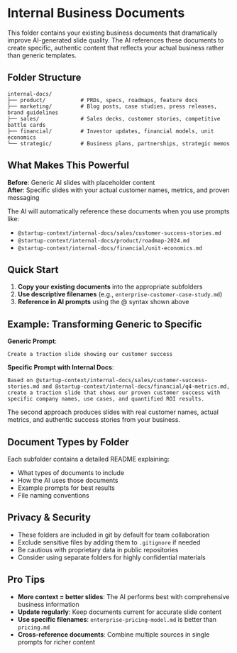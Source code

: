 # Internal Business Documents

This folder contains your existing business documents that dramatically improve AI-generated slide quality. The AI references these documents to create specific, authentic content that reflects your actual business rather than generic templates.

## Folder Structure

```
internal-docs/
├── product/           # PRDs, specs, roadmaps, feature docs
├── marketing/         # Blog posts, case studies, press releases, brand guidelines
├── sales/             # Sales decks, customer stories, competitive battle cards
├── financial/         # Investor updates, financial models, unit economics
└── strategic/         # Business plans, partnerships, strategic memos
```

## What Makes This Powerful

**Before**: Generic AI slides with placeholder content  
**After**: Specific slides with your actual customer names, metrics, and proven messaging

The AI will automatically reference these documents when you use prompts like:
- `@startup-context/internal-docs/sales/customer-success-stories.md`
- `@startup-context/internal-docs/product/roadmap-2024.md`
- `@startup-context/internal-docs/financial/unit-economics.md`

## Quick Start

1. **Copy your existing documents** into the appropriate subfolders
2. **Use descriptive filenames** (e.g., `enterprise-customer-case-study.md`)
3. **Reference in AI prompts** using the @ syntax shown above

## Example: Transforming Generic to Specific

**Generic Prompt**:
```
Create a traction slide showing our customer success
```

**Specific Prompt with Internal Docs**:
```
Based on @startup-context/internal-docs/sales/customer-success-stories.md and @startup-context/internal-docs/financial/q4-metrics.md, create a traction slide that shows our proven customer success with specific company names, use cases, and quantified ROI results.
```

The second approach produces slides with real customer names, actual metrics, and authentic success stories from your business.

## Document Types by Folder

Each subfolder contains a detailed README explaining:
- What types of documents to include
- How the AI uses those documents
- Example prompts for best results
- File naming conventions

## Privacy & Security

- These folders are included in git by default for team collaboration
- Exclude sensitive files by adding them to `.gitignore` if needed
- Be cautious with proprietary data in public repositories
- Consider using separate folders for highly confidential materials

## Pro Tips

- **More context = better slides**: The AI performs best with comprehensive business information
- **Update regularly**: Keep documents current for accurate slide content
- **Use specific filenames**: `enterprise-pricing-model.md` is better than `pricing.md`
- **Cross-reference documents**: Combine multiple sources in single prompts for richer content 